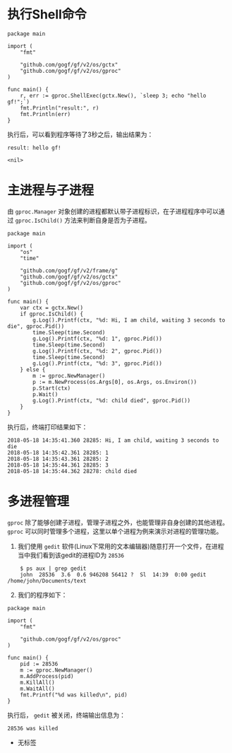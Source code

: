 # 执行Shell命令

```
package main

import (
	"fmt"

	"github.com/gogf/gf/v2/os/gctx"
	"github.com/gogf/gf/v2/os/gproc"
)

func main() {
	r, err := gproc.ShellExec(gctx.New(), `sleep 3; echo "hello gf!";`)
	fmt.Println("result:", r)
	fmt.Println(err)
}
```

执行后，可以看到程序等待了3秒之后，输出结果为：

```
result: hello gf!

<nil>
```

# 主进程与子进程

由 `gproc.Manager` 对象创建的进程都默认带子进程标识，在子进程程序中可以通过 `gproc.IsChild()` 方法来判断自身是否为子进程。

```
package main

import (
	"os"
	"time"

	"github.com/gogf/gf/v2/frame/g"
	"github.com/gogf/gf/v2/os/gctx"
	"github.com/gogf/gf/v2/os/gproc"
)

func main() {
	var ctx = gctx.New()
	if gproc.IsChild() {
		g.Log().Printf(ctx, "%d: Hi, I am child, waiting 3 seconds to die", gproc.Pid())
		time.Sleep(time.Second)
		g.Log().Printf(ctx, "%d: 1", gproc.Pid())
		time.Sleep(time.Second)
		g.Log().Printf(ctx, "%d: 2", gproc.Pid())
		time.Sleep(time.Second)
		g.Log().Printf(ctx, "%d: 3", gproc.Pid())
	} else {
		m := gproc.NewManager()
		p := m.NewProcess(os.Args[0], os.Args, os.Environ())
		p.Start(ctx)
		p.Wait()
		g.Log().Printf(ctx, "%d: child died", gproc.Pid())
	}
}
```

执行后，终端打印结果如下：

```
2018-05-18 14:35:41.360 28285: Hi, I am child, waiting 3 seconds to die
2018-05-18 14:35:42.361 28285: 1
2018-05-18 14:35:43.361 28285: 2
2018-05-18 14:35:44.361 28285: 3
2018-05-18 14:35:44.362 28278: child died
```

# 多进程管理

`gproc` 除了能够创建子进程，管理子进程之外，也能管理非自身创建的其他进程。 `gproc` 可以同时管理多个进程，这里以单个进程为例来演示对进程的管理功能。

1. 我们使用 `gedit` 软件(Linux下常用的文本编辑器)随意打开一个文件，在进程当中我们看到该gedit的进程ID为 `28536`




```  shell
    $ ps aux | grep gedit
    john  28536  3.6  0.6 946208 56412 ?  Sl  14:39  0:00 gedit /home/john/Documents/text
```

2. 我们的程序如下：









```
package main

import (
   	"fmt"

   	"github.com/gogf/gf/v2/os/gproc"
)

func main() {
   	pid := 28536
   	m := gproc.NewManager()
   	m.AddProcess(pid)
   	m.KillAll()
   	m.WaitAll()
   	fmt.Printf("%d was killed\n", pid)
}
```





执行后， `gedit` 被关闭，终端输出信息为：









```
28536 was killed
```


- 无标签